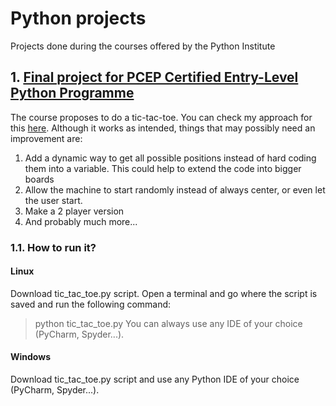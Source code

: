 # Python projects
Projects done during the courses offered by the Python Institute

## 1. [Final project for PCEP Certified Entry-Level Python Programme](https://github.com/EsteveNoguera/python-edube/blob/main/tic_tac_toe.py)

The course proposes to do a tic-tac-toe. You can check my approach for this [here](https://github.com/EsteveNoguera/python-edube/blob/main/tic_tac_toe.py). Although it works as intended, things that may possibly need an improvement are: 

1. Add a dynamic way to get all possible positions instead of hard coding them into a variable. This could help to extend the code into bigger boards
2. Allow the machine to start randomly instead of always center, or even let the user start. 
3. Make a 2 player version
4. And probably much more...

### 1.1. How to run it?

#### Linux
Download tic_tac_toe.py script. Open a terminal and go where the script is saved and run the following command:
>python tic_tac_toe.py
You can always use any IDE of your choice (PyCharm, Spyder...).

#### Windows
Download tic_tac_toe.py script and use any Python IDE of your choice (PyCharm, Spyder...).
